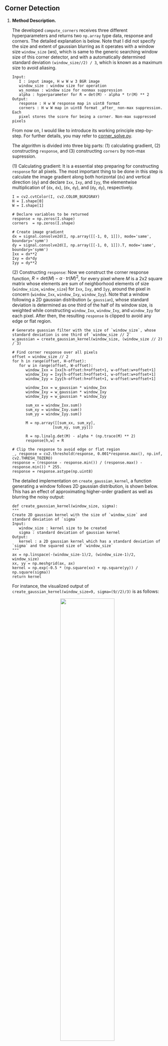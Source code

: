 ## Corner Detection

1. **Method Description.** 

   The developed `compute_corners` receives three different hyperparameters and returns two `np.array` type data, response and corners. The detailed explanation is below. Note that I did not specify the size and extent of gaussian blurring as it operates with a window size `window_size` ($ws$), which is same to the generic searching window size of this corner detector, and with a automatically determined standard deviation `(window_size//2) / 3`, which is known as a maximum size to avoid aliasing.
   
   ```
   Input:
      I : input image, H w W w 3 BGR image
      window_size : window size for operation
      ws_nonmax : window size for nonmax suppression
      alpha : hyperparameter for R = det(M) - alpha * tr(M) ** 2
   Output:
      response : H w W response map in uint8 format
      corners : H w W map in uint8 format _after_ non-max suppression. Each
      pixel stores the score for being a corner. Non-max suppressed pixels
   ```

   From now on, I would like to introduce its working principle step-by-step. For further details, you may refer to [corner_solve.py](corner_solve.py).

   The algorithm is divided into three big parts: (1) calculating gradient, (2) constructing `response`, and (3) constructing `corners` by non-max supression. 
   
   (1) Calculating gradient: It is a essential step preparing for constructing `response` for all pixels. The most important thing to be done in this step is calculate the image gradient along both horizontal (`dx`) and vertical direction (`dy`) and declare `Ixx`, `Ixy`, and `Iyy`, the elementwise multiplication of (`dx`, `dx`), (`dx`, `dy`), and (`dy`, `dy`), respectively.

   ```
   I = cv2.cvtColor(I, cv2.COLOR_BGR2GRAY)
   H = I.shape[0]
   W = I.shape[1]

   # Declare variables to be returned
   response = np.zeros(I.shape)
   corners  = np.zeros(I.shape)

   # Create image gradient
   dx = signal.convolve2d(I, np.array([[-1, 0, 1]]), mode='same', boundary='symm')
   dy = signal.convolve2d(I, np.array([[-1, 0, 1]]).T, mode='same', boundary='symm')
   Ixx = dx**2
   Ixy = dx*dy
   Iyy = dy**2
   ```

   (2) Constructing `response`: Now we construct the corner response function, $R = det(M) - \alpha \cdot {tr(M)}^{2}$, for every pixel where $M$ is a 2x2 square matrix whose elements are sum of neighborhood elements of size (`window_size`, `window_size`) for `Ixx`, `Ixy`, and `Iyy`, around the pixel in concern (`window_Ixx`, `window_Ixy`, `window_Iyy`). Note that a window following a 2D gaussian distribution (`w_gaussian`), whose standard deviation is determined as one third of the half of its window size, is weighted while constructing `window_Ixx`, `window_Ixy`, and `window_Iyy` for each pixel. After then, the resulting `response` is clipped to avoid any edge or flat region. 

   ```
   # Generate guassian filter with the size of `window_size`, whose standard deviation is one third of `window_size // 2`
   w_gaussian = create_gaussian_kernel(window_size, (window_size // 2) / 3)
   
   # Find corner response over all pixels
   offset = window_size // 2
   for h in range(offset, H-offset):
      for w in range(offset, W-offset):
         window_Ixx = Ixx[h-offset:h+offset+1, w-offset:w+offset+1]
         window_Ixy = Ixy[h-offset:h+offset+1, w-offset:w+offset+1]
         window_Iyy = Iyy[h-offset:h+offset+1, w-offset:w+offset+1]
         
         window_Ixx = w_gaussian * window_Ixx
         window_Ixy = w_gaussian * window_Ixy
         window_Iyy = w_gaussian * window_Iyy
         
         sum_xx = window_Ixx.sum()
         sum_xy = window_Ixy.sum()
         sum_yy = window_Iyy.sum()

         M = np.array([[sum_xx, sum_xy],
                     [sum_xy, sum_yy]])
         
         R = np.linalg.det(M) - alpha * (np.trace(M) ** 2)
         response[h,w] = R

   # Clip the response to avoid edge or flat region
   _, response = cv2.threshold(response, 0.001*response.max(), np.inf, cv2.THRESH_TOZERO)
   response = (response - response.min()) / (response.max() - response.min()) * 255.
   response = response.astype(np.uint8)
   ```

   The detailed implementation on `create_gaussian_kernel`, a function generating a window follows 2D gaussian distribution, is shown below. This has an effect of approximating higher-order gradient as well as blurring the noisy output:

   ```
   def create_gaussian_kernel(window_size, sigma):
   """
   Create 2D gaussian kernel with the size of `window_size` and standard deviation of `sigma`
   Input:
      window_size : kernel size to be created
      sigma : standard deviation of gaussian kernel
   Output:
      kernel : a 2D gaussian kernel which has a standard deviation of `sigma` and the squared size of `window_size`
   """
   ax = np.linspace(-(window_size-1)/2, (window_size-1)/2, window_size)
   xx, yy = np.meshgrid(ax, ax)
   kernel = np.exp(-0.5 * (np.square(xx) + np.square(yy)) / np.square(sigma))
   return kernel
   ```

   For instance, the visualized output of `create_gaussian_kernel(window_size=9, sigma=(9//2)/3)` is as follows:

   <div align="center">
      <img src="gaussian_filter.png" width="60%">
   </div>

   (3) Constructing `corners` by non-max supression: Unlike `response` is a raw H x W response map in uint8 format, `corners` return a *non-max supressed* H x W response map in uint8 format. Regarding the window size of non-max supression is given as `ws_nonmax` ($ws_{nms}$), computing `corners` can be easily done as follows:

   ```
   # Do non-max suppression with a window size of `ws_nonmax`
   offset = ws_nonmax // 2
   for h in range(offset, H-offset):
      for w in range(offset, W-offset):
         window = response[h-offset:h+offset+1, w-offset:w+offset+1]
         corners[h,w] = response[h,w] if window.max() == response[h,w] else 0
   ```

2. **Precision Recall Plot.**

   The figure below demonstrates the comparison of precision-recall curve (PR curve) for (1) the vanilla version given as it was (i.e. dump random results), (2) suggested harris corner detection with $(ws=5, \alpha=0.06)$, and (3) the same operation followed by non-max supression with ${ws}_{nms}=7$. For baseline, I also compare the results from (4) the in-built Harris corner detection (`cv2.cornerHarris(src, blockSize=wsize, ksize=wsize, k=alpha)`) with $(ws=3, \alpha=0.06)$ and (5) the same operation followed by non-max supression with ${ws}_{nms}=5$.

   <div align="center">
      <img src="plot.png" width="60%">
   </div>

   As can be seen above, the suggest method exceeds the performance of in-built Harris Corner Detector, though it may vary from dataset to dataset or hyperparameter to hyperparameter. In addition to this, it can be concluded that the non-max suppression plays an important role in improving the overall performance in the given benchmark. 

3. **Results Table.** 

   Below shows average precision scores (AP score) for all suggested corner detection method with a set of hyperparameters. 
   
   From experiment 2 to 4, I tried to investigate the performance w.r.t. $\ws$ while fixing $\alpha$ as 0.06 and concluded that $\ws=5$ presented the most dominant outcome. In a similar way, the performance w.r.t. different $\alpha$ was investigated from experiment 5 to 7 and the conclusion has been drawn that $\alpha=0.06$ performs best among these.

   From experiment 8 to 11, the effect of applying non-max supression as a postprocessing step has been investigated. While carrying out these experiments, $ws$ and $\alpha$ were fixed as 5 and 0.06 respectively, the values which has turned out to be the best from experiment 2 to 7. As a result, we can observe that a non-max supression with a window size 7 ($ws_{nms}=7$) showed the best outcome in the given benchmark.

   | Index |     Method       |     remarks               |    AP    | Runtime  |
   | ----- | ---------------- | ------------------------- | -------- | -------- |
   |   1   | Random (vanilla) |                           | 0.001973 | 0.001942 |
   |   2   | Harris w/o NMS   | $ws=3, \alpha=0.06$       | 0.092704 | 1.010528 |
   |   3   | Harris w/o NMS   | $ws=5, \alpha=0.06$       | **0.286048** | 0.966164 |
   |   4   | Harris w/o NMS   | $ws=7, \alpha=0.06$       | 0.209214 | 1.088427 |
   |   5   | Harris w/o NMS   | $ws=5, \alpha=0.04$       | 0.263894 | 1.013282 |
   |   6   | Harris w/o NMS   | $ws=5, \alpha=0.05$       | 0.272789 | 1.109275 |
   |   7   | Harris w/o NMS   | $ws=5, \alpha=0.06$       | **0.286048** | 0.966164 |
   |   8   | Harris w/ NMS    | $ws_{nms}=3$              | 0.518228 | 1.106011 |
   |   9   | Harris w/ NMS    | $ws_{nms}=5$              | 0.520726 | 1.038278 |
   |   10  | Harris w/ NMS    | $ws_{nms}=7$              | **0.524210** | 0.954629 |
   |   11  | Harris w/ NMS    | $ws_{nms}=9$              | 0.497800 | 1.032269 |
   |   12  | Test set numbers of best model [From gradescope] | same as exp. 10. | **0.52421** | **0.53** |


4. **Visualizations.** 

   Here, the qualitative results for the implemented Harris Corner Detector are presented. As we concluded in the previous section, the set of hyperparameters which demonstrated the best performance overall (i.e. $ws=5$, $\alpha=0.06$, $ws_{nms}=7$) was used.

   <div align="center">
      <img src="output/harris_5_k_006_nms_7/vis/draw_cube_17_vis.png" width="100%">
   </div>

   <div align="center">
      <img src="output/harris_5_k_006_nms_7/vis/37073_vis.png" width="100%">
   </div>

   <div align="center">
      <img src="output/harris_5_k_006_nms_7/vis/5904776_vis.png" width="100%">
   </div>

   For a pair comparison, results done by in-built Harris Corner Detector (`cv2.cornerHarris(src, blockSize=wsize, ksize=wsize, k=alpha)`) with $ws=3$, $\alpha=0.06$, and ${ws}_{nms}=5$ for the same images were provided as well.

   <div align="center">
      <img src="output/harris_default_nms/vis/draw_cube_17_vis.png" width="100%">
   </div>

   <div align="center">
      <img src="output/harris_default_nms/vis/37073_vis.png" width="100%">
   </div>

   <div align="center">
      <img src="output/harris_default_nms/vis/5904776_vis.png" width="100%">
   </div>
   
   From these outcomes, it can be concluded that the developed corner detection algorithm from scratch shows almost the comparable results with that of ``cv2.cornerHarris`, though it seems like to fail in detecting corners (e.g. lower-right corner of the cube in the first image) or detect non-corners (e.g. cracks on the ground in the second image). These artifact can be lessen by fine-tuning the set of hyperparameters or more elaborated methods, such as multiscale dection, or etc.

5. **Bells and Whistles.** 

- In this section, I tried to improve the corner detection performance beyond that of Harris' original version. Most of the ideas are inspired by:

   > Bellavia, F., D. Tegolo, and Cf Valenti. "Improving Harris corner selection strategy." IET Computer Vision 5.2 (2011): 87-96.

- The most significant technique exploited here is all determinants and traces for each small window $M$, which is an essential component to be constructed while computing the corner response for each pixel, are zero-mean normalized. It has two significant theoretical advantages compared with the original one. First, the corner response is likely to be stable and invariant globally regardless of what the illunation or texture is as it is normalized from that of flat region, which is dominant in the image. Second, it allows us not to struggle with fine-tuning $\alpha$, a hyperparameter governing the response function's behavior.

   The second idea is the image gradient is weighed by binary mask, which has zeros for pixels below the average magnitude of gradient whereas ones for above it. By doing so, all candidates for non-significant gradient region can be effectively rejected.

- Now, let's look into it more details with code blocks. First, the gradient along two axes and their masked results are computed:

   ```
   I = cv2.cvtColor(I, cv2.COLOR_BGR2GRAY)
   H = I.shape[0]
   W = I.shape[1]

   # Declare variables to be returned
   response = np.zeros(I.shape)
   corners  = np.zeros(I.shape)

   # Create image gradient
   dx = signal.convolve2d(I, np.array([[-1, 0, 1]]), mode='same', boundary='symm')
   dy = signal.convolve2d(I, np.array([[-1, 0, 1]]).T, mode='same', boundary='symm')
   Ixx = dx**2
   Ixy = dx*dy
   Iyy = dy**2

   # Enhance gradients
   G = np.sqrt(Ixx + Iyy)
   mask = np.where(G < G.mean(), 0., 1.)

   Ixx = mask * Ixx
   Iyy = mask * Iyy
   ```

   Then, `M_dets` and `M_traces` are constructed over all pixels around a window with  square size of `window_size`. This is an preprocessing step for zero-mean normalization of corresponding determinant and trace for each window:

   ```
   # Generate guassian filter with the size of `window_size`, whose standard deviation is one third of `window_size // 2`
   w_gaussian = create_gaussian_kernel(window_size, (window_size // 2) / 3)

   # Find array of patchs over all pixels
   offset = window_size // 2
   M_dets = np.full(I.shape, np.nan)
   M_traces = np.full(I.shape, np.nan)
   for h in range(offset, H-offset):
      for w in range(offset, W-offset):
         window_Ixx = Ixx[h-offset:h+offset+1, w-offset:w+offset+1]
         window_Ixy = Ixy[h-offset:h+offset+1, w-offset:w+offset+1]
         window_Iyy = Iyy[h-offset:h+offset+1, w-offset:w+offset+1]
         
         window_Ixx = w_gaussian * window_Ixx
         window_Ixy = w_gaussian * window_Ixy
         window_Iyy = w_gaussian * window_Iyy
         
         sum_xx = window_Ixx.sum()
         sum_xy = window_Ixy.sum()
         sum_yy = window_Iyy.sum()

         patch = np.array([[sum_xx, sum_xy],
                           [sum_xy, sum_yy]])
         M_dets[h, w] = np.linalg.det(patch)
         M_traces[h, w] = np.trace(patch)
   ```

   After then, responses for all pixels are computed. Note that all determinants and traces are normalized and a hyperparameter `alpha` is no longer used in the definition of response function:

   ```
   # Compute mean and stdv over all data
   mu_det = np.nanmean(M_dets)
   std_det = np.nanstd(M_dets)
   mu_tr = np.nanmean(M_traces)
   std_tr = np.nanstd(M_traces)

   # Construct response with zero-mean normalization
   for h in range(offset, H-offset):
      for w in range(offset, W-offset):
         response[h,w] = (M_dets[h,w] - mu_det) / std_det - (M_traces[h,w] - mu_tr) / std_tr 
   ``` 

   The postprocessing steps, clipping and non-max suppression, are identical to the original version. 

- Though this extension makes perfect sense to me theoretically and is supposed to perform better in general cases, the actual results presented on the provided benchmark does not seems like to be superior to the original one. Note that the result with non-max suprresion does not show any supremacy compared with the original version.

   | Method | Average Precision | Runtime |
   | ------ | ----------------- | ------- |
   | Harris w/ NMS ($ws=5, \alpha=0.06, ws_{nms}=7$) |  **0.524210** | 0.954629 |
   | zero-meaned Harris w/ NMS ($ws=3, ws_{nms}=7$)  | 0.403649 | 1.047272 |
   | zero-meaned Harris w/ NMS ($ws=5, ws_{nms}=7$)  | 0.359373 | 0.934424 |
   | zero-meaned Harris w/ NMS ($ws=7, ws_{nms}=7$)  | 0.309713 | 1.079308 |

- That being said, however, we cannot readily deduce that the suggested method in a totally wrong direction as there exist a number of factors not taken into account. For instance, the performance may vary from the dataset on which we evaluate. Otherwise, its optimal hyperparameter might have way different values that I did not investigate. Certainly, it can be a challenging but intriguing topic to be studied.

